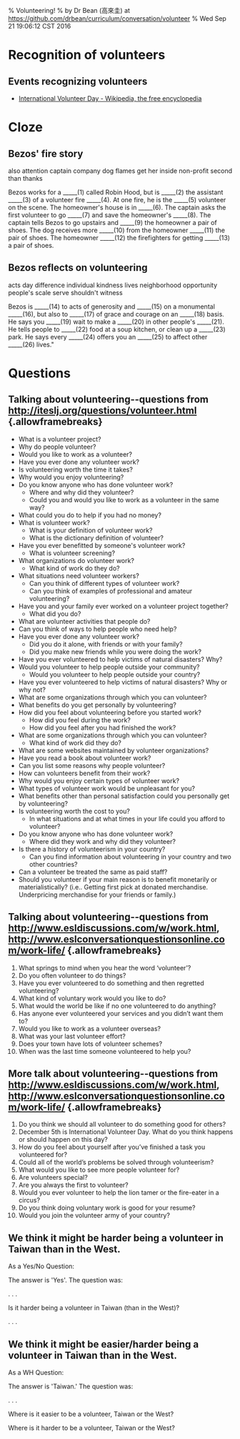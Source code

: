 % Volunteering!
% by Dr Bean (高來圭) at https://github.com/drbean/curriculum/conversation/volunteer
% Wed Sep 21 19:06:12 CST 2016

# Recognition of volunteers

## Events recognizing volunteers

- [International Volunteer Day - Wikipedia, the free encyclopedia](https://en.wikipedia.org/wiki/International_Volunteer_Day)

# Cloze

## Bezos' fire story

also
attention
captain
company
dog
flames
get
her
inside
non-profit
second
than
thanks

Bezos works for a _____(1) called Robin Hood, but is _____(2) the assistant _____(3) of a volunteer fire _____(4).  At one fire, he is the _____(5) volunteer on the scene. The homeowner's house is in _____(6). The captain asks the first volunteer to go _____(7) and save the homeowner's _____(8). The captain tells Bezos to go upstairs and _____(9) the homeowner a pair of shoes. The dog receives more _____(10) from the homeowner _____(11) the pair of shoes. The homeowner _____(12) the firefighters for getting _____(13) a pair of shoes.

## Bezos reflects on volunteering


acts
day
difference
individual
kindness
lives
neighborhood
opportunity
people's
scale
serve
shouldn't
witness

Bezos is _____(14) to acts of generosity and _____(15) on a monumental _____(16),  but also to _____(17) of grace and courage on an _____(18) basis.  He says you _____(19) wait to make a _____(20) in other people's _____(21). He tells people to _____(22) food at a soup kitchen, or clean up a _____(23) park. He says every _____(24) offers you an _____(25) to affect other _____(26) lives."


# Questions

## Talking about volunteering--questions from http://iteslj.org/questions/volunteer.html {.allowframebreaks}

* What is a volunteer project?
* Why do people volunteer?
* Would you like to work as a volunteer?
* Have you ever done any volunteer work?
* Is volunteering worth the time it takes?
* Why would you enjoy volunteering?
* Do you know anyone who has done volunteer work?
     + Where and why did they volunteer?
     + Could you and would you like to work as a volunteer in the same way?
* What could you do to help if you had no money?
* What is volunteer work?
     + What is your definition of volunteer work?
     + What is the dictionary definition of volunteer?
* Have you ever benefitted by someone's volunteer work?
     + What is volunteer screening?
* What organizations do volunteer work?
     + What kind of work do they do?
* What situations need volunteer workers?
     + Can you think of different types of volunteer work?
     + Can you think of examples of professional and amateur volunteering?
* Have you and your family ever worked on a volunteer project together?
     + What did you do?
* What are volunteer activities that people do?
* Can you think of ways to help people who need help?
* Have you ever done any volunteer work?
     + Did you do it alone, with friends or with your family?
     + Did you make new friends while you were doing the work?
* Have you ever volunteered to help victims of natural disasters? Why?
* Would you volunteer to help people outside your community?
     + Would you volunteer to help people outside your country?
* Have you ever volunteered to help victims of natural disasters? Why or why not?
* What are some organizations through which you can volunteer?
* What benefits do you get personally by volunteering?
* How did you feel about volunteering before you started work?
     + How did you feel during the work?
     + How did you feel after you had finished the work?
* What are some organizations through which you can volunteer?
     + What kind of work did they do?
* What are some websites maintained by volunteer organizations?
* Have you read a book about volunteer work?
* Can you list some reasons why people volunteer?
* How can volunteers benefit from their work?
* Why would you enjoy certain types of volunteer work?
* What types of volunteer work would be unpleasant for you?
* What benefits other than personal satisfaction could you personally get by volunteering?
* Is volunteering worth the cost to you?
     + In what situations and at what times in your life could you afford to volunteer?
* Do you know anyone who has done volunteer work?
     + Where did they work and why did they volunteer?
* Is there a history of volunteerism in your country?
     + Can you find information about volunteering in your country and two other countries?
* Can a volunteer be treated the same as paid staff?
* Should you volunteer if your main reason is to benefit monetarily or materialistically? (i.e..
  Getting first pick at donated merchandise. Underpricing merchandise for your friends or family.)

## Talking about volunteering--questions from http://www.esldiscussions.com/w/work.html, http://www.eslconversationquestionsonline.com/work-life/ {.allowframebreaks}

1) What springs to mind when you hear the word ‘volunteer’?
2) Do you often volunteer to do things?
3) Have you ever volunteered to do something and then regretted volunteering?
4) What kind of voluntary work would you like to do?
5) What would the world be like if no one volunteered to do anything?
6) Has anyone ever volunteered your services and you didn’t want them to?
7) Would you like to work as a volunteer overseas?
8) What was your last volunteer effort?
9) Does your town have lots of volunteer schemes?
10) When was the last time someone volunteered to help you?

## More talk about volunteering--questions from http://www.esldiscussions.com/w/work.html, http://www.eslconversationquestionsonline.com/work-life/ {.allowframebreaks}

1) Do you think we should all volunteer to do something good for others?
2) December 5th is International Volunteer Day. What do you think happens or should happen on this day?
3) How do you feel about yourself after you’ve finished a task you volunteered for?
4) Could all of the world’s problems be solved through volunteerism?
5) What would you like to see more people volunteer for?
6) Are volunteers special?
7) Are you always the first to volunteer?
8) Would you ever volunteer to help the lion tamer or the fire-eater in a circus?
9) Do you think doing voluntary work is good for your resume?
10) Would you join the volunteer army of your country?

## We think it might be harder being a volunteer in Taiwan than in the West.

As a Yes/No Question:

The answer is 'Yes'.
The question was:

. . .

Is it harder being a volunteer in Taiwan (than in the West)?


. . .

## We think it might be easier/harder being a volunteer in Taiwan than in the West.

As a WH Question:

The answer is 'Taiwan.'
The question was:

. . .

Where is it easier to be a volunteer, Taiwan or the West?

Where is it harder to be a volunteer, Taiwan or the West?


